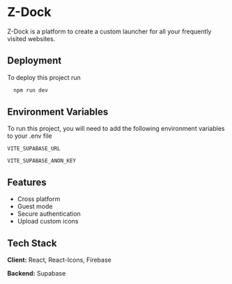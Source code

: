 
# Z-Dock

Z-Dock is a platform to create a custom launcher for all your frequently visited websites.


## Deployment

To deploy this project run

```bash
  npm run dev
```


## Environment Variables

To run this project, you will need to add the following environment variables to your .env file

`VITE_SUPABASE_URL`

`VITE_SUPABASE_ANON_KEY`


## Features

- Cross platform
- Guest mode
- Secure authentication
- Upload custom icons
## Tech Stack

**Client:** React, React-Icons, Firebase

**Backend:** Supabase